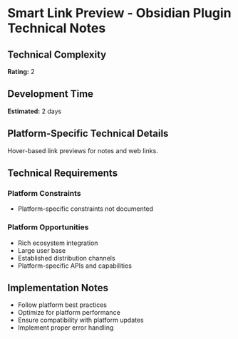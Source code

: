 # Smart Link Preview - Obsidian Plugin Technical Notes

## Technical Complexity
**Rating:** 2

## Development Time
**Estimated:** 2 days

## Platform-Specific Technical Details
Hover-based link previews for notes and web links.

## Technical Requirements

### Platform Constraints
- Platform-specific constraints not documented

### Platform Opportunities
- Rich ecosystem integration
- Large user base
- Established distribution channels
- Platform-specific APIs and capabilities

## Implementation Notes
- Follow platform best practices
- Optimize for platform performance
- Ensure compatibility with platform updates
- Implement proper error handling
